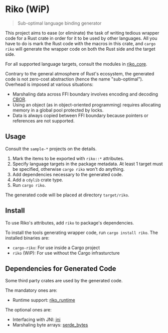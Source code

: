 Riko (WiP)
==========

> Sub-optimal language binding generator

This project aims to ease (or eliminate) the task of writing tedious wrapper code for a Rust crate in order for it to be used by other languages. All you have to do is mark the Rust code with the macros in this crate, and `cargo riko` will generate the wrapper code on both the Rust side and the target side.

For all supported language targets, consult the modules in [riko_core](https://docs.rs/riko_core).

Contrary to the general atmosphere of Rust's ecosystem, the generated code is not zero-cost abstraction (hence the name "sub-optimal"). Overhead is imposed at various situations:

* Marshaling data across FFI boundary involves encoding and decoding [CBOR](https://cbor.io).
* Using an object (as in object-oriented programming) requires allocating memory in a global pool protected by locks.
* Data is always copied between FFI boundary because pointers or references are not supported.

Usage
-----

Consult the `sample-*` projects on the details.

1. Mark the items to be exported with `riko::*` attributes.
2. Specify language targets in the package metadata. At least 1 target must be specified, otherwise `cargo riko` won't do anything.
3. Add dependencies necessary to the generated code.
4. Add a `cdylib` crate type.
5. Run `cargo riko`.

The generated code will be placed at directory `target/riko`.

Install
-------

To use Riko's attributes, add `riko` to package's dependencies.

To install the tools generating wrapper code, run `cargo install riko`. The installed binaries are:

* `cargo-riko`: For use inside a Cargo project
* `riko` (WiP): For use without the Cargo infrasturcture

Dependencies for Generated Code
-------------------------------

Some third party crates are used by the generated code.

The mandatory ones are:

* Runtime support: [riko_runtime](https://crates.io/crates/riko_runtime)

The optional ones are:

* Interfacing with JNI: [jni](https://crates.io/crates/jni)
* Marshaling byte arrays: [serde_bytes](https://crates.io/crates/serde_bytes)
